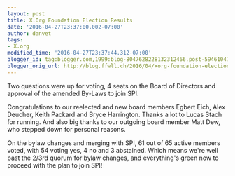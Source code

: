 ```yaml
---
layout: post
title: X.Org Foundation Election Results
date: '2016-04-27T23:37:00.002-07:00'
author: danvet
tags:
- X.org
modified_time: '2016-04-27T23:37:44.312-07:00'
blogger_id: tag:blogger.com,1999:blog-8047628228132312466.post-5946104774138124042
blogger_orig_url: http://blog.ffwll.ch/2016/04/xorg-foundation-election-results.html
---
```


Two questions were up for voting, 4 seats on the Board of Directors and approval of the amended By-Laws to join SPI.



Congratulations to our reelected and new board members Egbert Eich, Alex Deucher, Keith Packard and Bryce Harrington. Thanks a lot to Lucas Stach for running. And also big thanks to our outgoing board member Matt Dew, who stepped down for personal reasons.



On the bylaw changes and merging with SPI, 61 out of 65 active members voted, with 54 voting yes, 4 no and 3 abstained. Which means we're well past the 2/3rd quorum for bylaw changes, and everything's green now to proceed with the plan to join SPI!